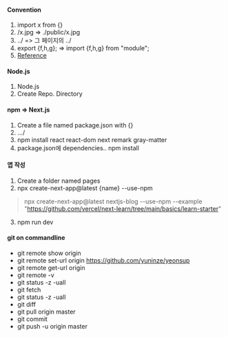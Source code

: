 #### Convention
1. import x from {}
2. /x.jpg => ./public/x.jpg
3. ../ => 그 페이지의 ../
4. export {f,h,g}; => import {f,h,g} from "module";
5. [Reference](https://airbnb.io/javascript/react/)

#### Node.js
1. Node.js
2. Create Repo. Directory

#### npm => Next.js
1. Create a file named package.json with {}
2. .../ 
3. npm install react react-dom next remark gray-matter
4. package.json에 dependencies.. npm install

#### 앱 작성
1. Create a folder named pages
2. npx create-next-app@latest {name} --use-npm
> npx create-next-app@latest nextjs-blog --use-npm --example "https://github.com/vercel/next-learn/tree/main/basics/learn-starter"
3. npm run dev

#### git on commandline
- git remote show origin
- git remote set-url origin https://github.com/yuninze/yeonsup
- git remote get-url origin
- git remote -v
- git status -z -uall
- git fetch
- git status -z -uall
- git diff
- git pull origin master
- git commit
- git push -u origin master